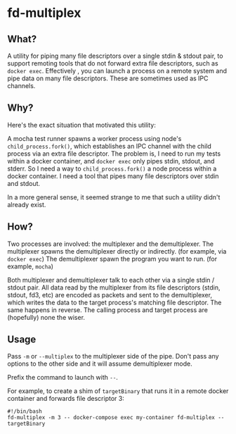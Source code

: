 # fd-multiplex

## What?

A utility for piping many file descriptors over a single stdin & stdout pair, to support remoting tools that do not
forward extra file descriptors, such as `docker exec`.  Effectively , you can launch a process on
a remote system and pipe data on many file descriptors.  These are sometimes used as IPC channels.

## Why?

Here's the exact situation that motivated this utility:

A mocha test runner spawns a worker process using node's `child_process.fork()`, which establishes an IPC channel with the child process
via an extra file descriptor.  The problem is, I need to run my tests within a docker container, and `docker exec` only pipes stdin,
stdout, and stderr.  So I need a way to `child_process.fork()` a node process within a docker container.  I need a tool that
pipes many file descriptors over stdin and stdout.

In a more general sense, it seemed strange to me that such a utility didn't already exist.

## How?

Two processes are involved: the multiplexer and the demultiplexer.  The multiplexer spawns the demultiplexer directly or indirectly. (for example, via `docker exec`)
The demultiplexer spawn the program you want to run.  (for example, `mocha`)

Both multiplexer and demultiplexer talk to each other via a single stdin / stdout pair.  All data read by the multiplexer from its
file descriptors (stdin, stdout, fd3, etc) are
encoded as packets and sent to the demultiplexer, which writes the data to the target process's matching file descriptor.
The same happens in reverse.  The calling process and target process are (hopefully) none the wiser.

## Usage

Pass `-m` or `--multiplex` to the multiplexer side of the pipe.  Don't pass any options to the other side and it will assume demultiplexer mode.

Prefix the command to launch with `--`.

For example, to create a shim of `targetBinary` that runs it in a remote docker container and forwards file descriptor 3:

```
#!/bin/bash
fd-multiplex -m 3 -- docker-compose exec my-container fd-multiplex -- targetBinary
```
